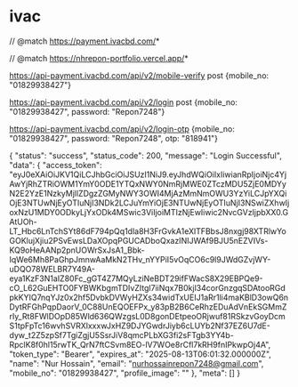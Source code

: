 # ivac
// @match        https://payment.ivacbd.com/*

// @match        https://nhrepon-portfolio.vercel.app/*

https://api-payment.ivacbd.com/api/v2/mobile-verify
post
{mobile_no: "01829938427"}


https://api-payment.ivacbd.com/api/v2/login
post
{mobile_no: "01829938427", password: "Repon7248"}


https://api-payment.ivacbd.com/api/v2/login-otp
{mobile_no: "01829938427", password: "Repon7248", otp: "818941"}

{
    "status": "success",
    "status_code": 200,
    "message": "Login Successful",
    "data": {
        "access_token": "eyJ0eXAiOiJKV1QiLCJhbGciOiJSUzI1NiJ9.eyJhdWQiOiIxIiwianRpIjoiNjc4YjAwYjRhZTRiOWM1YmY0ODE1YTQxNWY0NmRjMWE0ZTczMDU5ZjE0MDYyN2E2YzE1NzkyMjllZDgzZGMyNWY3OWI4MjAzMmNmOWU3YzYiLCJpYXQiOjE3NTUwNjEyOTIuNjI3NDk2LCJuYmYiOjE3NTUwNjEyOTIuNjI3NSwiZXhwIjoxNzU1MDY0ODkyLjYxODk4MSwic3ViIjoiMTIzNjEwIiwic2NvcGVzIjpbXX0.GAtUOh-LT_Hbc6LnTchSYt86dF794pQq1dla8H3FrGvkA1eXlTFBbsJ8nxgj98XTRlwYoGOKlujXjiu2PSvEwsLDaXOpqPGUCADboQxazINIJWAf9BJU5nEZVIVs-KQ9oHeAANp2pnUOWrSxJsA1_Bbk-IqWe6Mh8PaGhpJmnwAaMkN2THv_nYYPiI5vOqCO6c9l9JWdGZvjWY-uDQO78WELBR7Y49A-eya1KzF3N1aIZ80Fc_gGT4Z7MQyLziNeBDT29ifFWacS8X29EBPQe9-cO_L62GuEHTO0FYBWKbgmTDIvZItgl7iiNqx7B0kjl34corGnzgqSDAtooRGdpkKYIQ7nqYJz0x2hf5DvbkDVWyHZXs34widTxUEIJ1aRr1li4maKBlD3owQ6nDytRFGhPqpDaorV_0C88UnEQOEFPx_y83pB2B6CeRhzEDuAdVnEkSGMmZrIy_Rt8FWlDOpD85Wld636QWzgsL0D8gonDEtpeoORjwuf81RSkzvGoyDcmS1tpFpTc16wvhSVRXlxxxwJxHZ9DJYGwdrJiyb6cLUYb2Nf37EZ6U7dE-dyw_t2Z5zpSf7TgiZgjU5SsrJiV8qmcPLbXG3fi2sFTgb3YY4b-RpclK8f0hl15rwTK_QrN7ftCSvm8EO-lV7WOe8rCfl7kRH9fnIPkwpOj4A",
        "token_type": "Bearer",
        "expires_at": "2025-08-13T06:01:32.000000Z",
        "name": "Nur Hossain",
        "email": "nurhossainrepon7248@gmail.com",
        "mobile_no": "01829938427",
        "profile_image": ""
    },
    "meta": []
}


<link href="https://cdn.jsdelivr.net/npm/tailwindcss@2.2.19/dist/tailwind.min.css" rel="stylesheet">